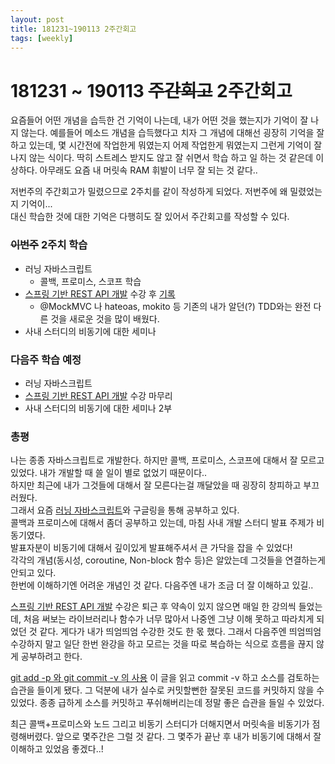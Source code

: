 ```yaml
---
layout: post
title: 181231~190113 2주간회고
tags: [weekly]
---
```


# 181231 ~ 190113 ~~주간회고~~ 2주간회고

요즘들어 어떤 개념을 습득한 건 기억이 나는데, 내가 어떤 것을 했는지가 기억이 잘 나지 않는다. 
예를들어 메소드 개념을 습득했다고 치자 그 개념에 대해선 굉장히 기억을 잘 하고 있는데, 몇 시간전에 작업한게 뭐였는지 어제 작업한게 뭐였는지 그런게 기억이 잘 나지 않는 식이다. 
딱히 스트레스 받지도 않고 잘 쉬면서 학습 하고 일 하는 것 같은데 이상하다. 아무래도 요즘 내 머릿속 RAM 휘발이 너무 잘 되는 것 같다..

저번주의 주간회고가 밀렸으므로 2주치를 같이 작성하게 되었다. 저번주에 왜 밀렸었는지 기억이...  
대신 학습한 것에 대한 기억은 다행히도 잘 있어서 주간회고를 작성할 수 있다. 

### ~~이번주~~ 2주치 학습
* 러닝 자바스크립트
    * 콜백, 프로미스, 스코프 학습
* [스프링 기반 REST API 개발](https://www.inflearn.com/course/spring_rest-api/) 수강 후 [기록](https://github.com/sehajyang/Springboot-REST-API)
    * @MockMVC 나 hateoas, mokito 등 기존의 내가 알던(?) TDD와는 완전 다른 것을 새로운 것을 많이 배웠다.  
* 사내 스터디의 비동기에 대한 세미나

### 다음주 학습 예정
* 러닝 자바스크립트
* [스프링 기반 REST API 개발](https://www.inflearn.com/course/spring_rest-api/) 수강 마무리
* 사내 스터디의 비동기에 대한 세미나 2부

### 총평

나는 종종 자바스크립트로 개발한다. 하지만 콜백, 프로미스, 스코프에 대해서 잘 모르고 있었다. 내가 개발할 때 쓸 일이 별로 없었기 때문이다..  
하지만 최근에 내가 그것들에 대해서 잘 모른다는걸 깨달았을 때 굉장히 창피하고 부끄러웠다.  
그래서 요즘 [러닝 자바스크립트](http://www.hanbit.co.kr/store/books/look.php?p_code=B2328850940)와 구글링을 통해 공부하고 있다.  
콜백과 프로미스에 대해서 좀더 공부하고 있는데, 마침 사내 개발 스터디 발표 주제가 비동기였다.  
발표자분이 비동기에 대해서 깊이있게 발표해주셔서 큰 가닥을 잡을 수 있었다!  
각각의 개념(동시성, coroutine, Non-block 함수 등)은 알았는데 그것들을 연결하는게 안되고 있다.     
한번에 이해하기엔 어려운 개념인 것 같다. 다음주엔 내가 조금 더 잘 이해하고 있길..  

[스프링 기반 REST API 개발](https://www.inflearn.com/course/spring_rest-api/) 수강은 퇴근 후 약속이 있지 않으면 매일 한 강의씩 들었는데, 처음 써보는 라이브러리나 함수가 너무 많아서 나중엔 그냥 이해 못하고 따라치게 되었던 것 같다. 게다가 내가 띄엄띄엄 수강한 것도 한 몫 했다. 
그래서 다음주엔 띄엄띄엄 수강하지 말고 일단 한번 완강을 하고 모르는 것을 따로 복습하는 식으로 흐름을 끊지 않게 공부하려고 한다.  

[git add -p 와 git commit -v 의 사용](https://blog.outsider.ne.kr/1247?category=18) 이 글을 읽고 commit -v 하고 소스를 검토하는 습관을 들이게 됐다. 
그 덕분에 내가 실수로 커밋할뻔한 잘못된 코드를 커밋하지 않을 수 있었다. 종종 급하게 소스를 커밋하고 푸쉬해버리는데 정말 좋은 습관을 들일 수 있었다.

최근 콜백+프로미스와 노드 그리고 비동기 스터디가 더해지면서 머릿속을 비동기가 점령해버렸다. 앞으로 몇주간은 그럴 것 같다. 그 몇주가 끝난 후 내가 비동기에 대해서 잘 이해하고 있었음 좋겠다..!




